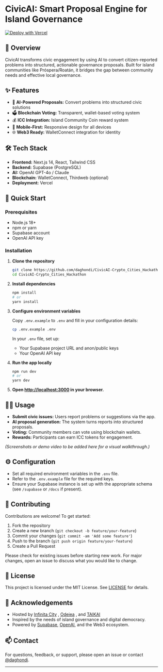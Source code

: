 # CivicAI: Smart Proposal Engine for Island Governance

[![Deploy with Vercel](https://vercel.com/button)](https://vercel.com/new/clone?repository-url=https://github.com/daghondi/CivicAI-Crypto_Cities_Hackathon)

## 🚀 Overview

CivicAI transforms civic engagement by using AI to convert citizen-reported problems into structured, actionable governance proposals. Built for island communities like Próspera/Roatán, it bridges the gap between community needs and effective local governance.

## ✨ Features

- 🤖 **AI-Powered Proposals:** Convert problems into structured civic solutions
- 🗳️ **Blockchain Voting:** Transparent, wallet-based voting system
- 💰 **ICC Integration:** Island Community Coin reward system
- 📱 **Mobile-First:** Responsive design for all devices
- 🌐 **Web3 Ready:** WalletConnect integration for identity

## 🛠 Tech Stack

- **Frontend:** Next.js 14, React, Tailwind CSS
- **Backend:** Supabase (PostgreSQL)
- **AI:** OpenAI GPT-4o / Claude
- **Blockchain:** WalletConnect, Thirdweb (optional)
- **Deployment:** Vercel

## 🚀 Quick Start

### Prerequisites

- Node.js 18+
- npm or yarn
- Supabase account
- OpenAI API key

### Installation

1. **Clone the repository**
    ```bash
    git clone https://github.com/daghondi/CivicAI-Crypto_Cities_Hackathon.git
    cd CivicAI-Crypto_Cities_Hackathon
    ```

2. **Install dependencies**
    ```bash
    npm install
    # or
    yarn install
    ```

3. **Configure environment variables**

    Copy `.env.example` to `.env` and fill in your configuration details:

    ```bash
    cp .env.example .env
    ```

    In your `.env` file, set up:
    - Your Supabase project URL and anon/public keys
    - Your OpenAI API key

4. **Run the app locally**
    ```bash
    npm run dev
    # or
    yarn dev
    ```

5. **Open [http://localhost:3000](http://localhost:3000) in your browser.**

## 🧑‍💻 Usage

- **Submit civic issues:** Users report problems or suggestions via the app.
- **AI proposal generation:** The system turns reports into structured proposals.
- **Voting:** Community members can vote using blockchain wallets.
- **Rewards:** Participants can earn ICC tokens for engagement.

*(Screenshots or demo video to be added here for a visual walkthrough.)*

## ⚙️ Configuration

- Set all required environment variables in the `.env` file.
- Refer to the `.env.example` file for the required keys.
- Ensure your Supabase instance is set up with the appropriate schema (see `/supabase` or `/docs` if present).

## 🤝 Contributing

Contributions are welcome! To get started:

1. Fork the repository
2. Create a new branch (`git checkout -b feature/your-feature`)
3. Commit your changes (`git commit -am 'Add some feature'`)
4. Push to the branch (`git push origin feature/your-feature`)
5. Create a Pull Request

Please check for existing issues before starting new work. For major changes, open an issue to discuss what you would like to change.

## 📄 License

This project is licensed under the MIT License. See [LICENSE](LICENSE) for details.

## 🙌 Acknowledgements
- Hosted by [Infinita City](https://www.infinita.city/) , [Odeiea](https://www.odisea.xyz/) , and [TAIKAI](https://taikai.network/)
- Inspired by the needs of island governance and digital democracy.
- Powered by  [Supabase](https://supabase.com/), [OpenAI](https://openai.com/), and the Web3 ecosystem.

## 📫 Contact

For questions, feedback, or support, please open an issue or contact [@daghondi](https://github.com/daghondi).

---
